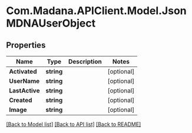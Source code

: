 
# Com.Madana.APIClient.Model.JsonMDNAUserObject

## Properties

Name | Type | Description | Notes
------------ | ------------- | ------------- | -------------
**Activated** | **string** |  | [optional] 
**UserName** | **string** |  | [optional] 
**LastActive** | **string** |  | [optional] 
**Created** | **string** |  | [optional] 
**Image** | **string** |  | [optional] 

[[Back to Model list]](../README.md#documentation-for-models)
[[Back to API list]](../README.md#documentation-for-api-endpoints)
[[Back to README]](../README.md)

